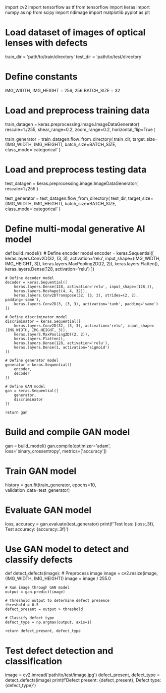 import cv2
import tensorflow as tf
from tensorflow import keras
import numpy as np
from scipy import ndimage
import matplotlib.pyplot as plt

# Load dataset of images of optical lenses with defects
train_dir = 'path/to/train/directory'
test_dir = 'path/to/test/directory'

# Define constants
IMG_WIDTH, IMG_HEIGHT = 256, 256
BATCH_SIZE = 32

# Load and preprocess training data
train_datagen = keras.preprocessing.image.ImageDataGenerator(
    rescale=1./255,
    shear_range=0.2,
    zoom_range=0.2,
    horizontal_flip=True
)

train_generator = train_datagen.flow_from_directory(
    train_dir,
    target_size=(IMG_WIDTH, IMG_HEIGHT),
    batch_size=BATCH_SIZE,
    class_mode='categorical'
)

# Load and preprocess testing data
test_datagen = keras.preprocessing.image.ImageDataGenerator(
    rescale=1./255
)

test_generator = test_datagen.flow_from_directory(
    test_dir,
    target_size=(IMG_WIDTH, IMG_HEIGHT),
    batch_size=BATCH_SIZE,
    class_mode='categorical'
)

# Define multi-modal generative AI model
def build_model():
    # Define encoder model
    encoder = keras.Sequential([
        keras.layers.Conv2D(32, (3, 3), activation='relu', input_shape=(IMG_WIDTH, IMG_HEIGHT, 3)),
        keras.layers.MaxPooling2D((2, 2)),
        keras.layers.Flatten(),
        keras.layers.Dense(128, activation='relu')
    ])

    # Define decoder model
    decoder = keras.Sequential([
        keras.layers.Dense(128, activation='relu', input_shape=(128,)),
        keras.layers.Reshape((4, 4, 32)),
        keras.layers.Conv2DTranspose(32, (3, 3), strides=(2, 2), padding='same'),
        keras.layers.Conv2D(3, (3, 3), activation='tanh', padding='same')
    ])

    # Define discriminator model
    discriminator = keras.Sequential([
        keras.layers.Conv2D(32, (3, 3), activation='relu', input_shape=(IMG_WIDTH, IMG_HEIGHT, 3)),
        keras.layers.MaxPooling2D((2, 2)),
        keras.layers.Flatten(),
        keras.layers.Dense(128, activation='relu'),
        keras.layers.Dense(1, activation='sigmoid')
    ])

    # Define generator model
    generator = keras.Sequential([
        encoder,
        decoder
    ])

    # Define GAN model
    gan = keras.Sequential([
        generator,
        discriminator
    ])

    return gan

# Build and compile GAN model
gan = build_model()
gan.compile(optimizer='adam', loss='binary_crossentropy', metrics=['accuracy'])

# Train GAN model
history = gan.fit(train_generator, epochs=10, validation_data=test_generator)

# Evaluate GAN model
loss, accuracy = gan.evaluate(test_generator)
print(f'Test loss: {loss:.3f}, Test accuracy: {accuracy:.3f}')

# Use GAN model to detect and classify defects
def detect_defects(image):
    # Preprocess image
    image = cv2.resize(image, (IMG_WIDTH, IMG_HEIGHT))
    image = image / 255.0

    # Run image through GAN model
    output = gan.predict(image)

    # Threshold output to determine defect presence
    threshold = 0.5
    defect_present = output > threshold

    # Classify defect type
    defect_type = np.argmax(output, axis=1)

    return defect_present, defect_type

# Test defect detection and classification
image = cv2.imread('path/to/test/image.jpg')
defect_present, defect_type = detect_defects(image)
print(f'Defect present: {defect_present}, Defect type: {defect_type}')
